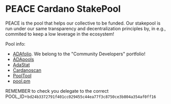 # PEACE Cardano StakePool

PEACE is the pool that helps our collective to be funded. Our stakepool is run under our same transparency and decentralization principles by, in e.g., commited to keep a low leverage in the ecosystem!

Pool info:
* [ADAfolio][adafolio]. We belong to the "Community Developers" portfolio!
* [ADApools][adapools]
* [AdaStat][adastat]
* [Cardanoscan][cardanoscan]
* [PoolTool][pooltool]
* [pool.pm][poolpm]

REMEMBER to check you delegate to the correct POOL_ID=`bd24b3372791f401cc029455c44ea77f3c8750ce3b804a354af0ff16`

[poolpm]: https://pool.pm/bd24b3372791f401cc029455c44ea77f3c8750ce3b804a354af0ff16
[cardanoscan]: https://cardanoscan.io/pool/bd24b3372791f401cc029455c44ea77f3c8750ce3b804a354af0ff16
[adastat]: https://adastat.net/pools/bd24b3372791f401cc029455c44ea77f3c8750ce3b804a354af0ff16
[adafolio]: https://adafolio.com/portfolio/8f7da192-0257-11eb-9684-a45e60be653b
[pooltool]: https://pooltool.io/pool/bd24b3372791f401cc029455c44ea77f3c8750ce3b804a354af0ff16/delegators
[adapools]: https://adapools.org/pool/bd24b3372791f401cc029455c44ea77f3c8750ce3b804a354af0ff16
